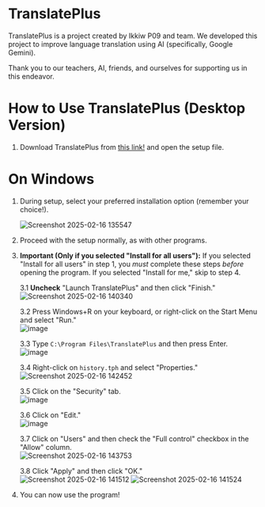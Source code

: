 # TranslatePlus

TranslatePlus is a project created by Ikkiw P09 and team. We developed this project to improve language translation using AI (specifically, Google Gemini).

Thank you to our teachers, AI, friends, and ourselves for supporting us in this endeavor.

# How to Use TranslatePlus (Desktop Version)

1.  Download TranslatePlus from [this link!](https://translateplus.ikkiwp09.com/dl) and open the setup file.

# On Windows

1.  During setup, select your preferred installation option (remember your choice!).

    ![Screenshot 2025-02-16 135547](https://github.com/user-attachments/assets/dc72a915-3079-4e04-8e19-837347a6a818)

2.  Proceed with the setup normally, as with other programs.

3.  **Important (Only if you selected "Install for all users"):** If you selected "Install for all users" in step 1, you *must* complete these steps *before* opening the program. If you selected "Install for me," skip to step 4.

    3.1 **Uncheck** "Launch TranslatePlus" and then click "Finish."  
        ![Screenshot 2025-02-16 140340](https://github.com/user-attachments/assets/19f38c94-5a9b-4399-ac1b-841567590408)

    3.2 Press Windows+R on your keyboard, or right-click on the Start Menu and select "Run."  
        ![image](https://github.com/user-attachments/assets/ce31a5d1-1026-4f7c-bb0b-02c19b9d86f5)

    3.3 Type `C:\Program Files\TranslatePlus` and then press Enter.  
        ![image](https://github.com/user-attachments/assets/c3dec8e8-98d0-4a37-99e1-46e78b0e4933)

    3.4 Right-click on `history.tph` and select "Properties."  
        ![Screenshot 2025-02-16 142452](https://github.com/user-attachments/assets/5b97c69e-ab91-41ea-85de-88e83ac1558c)

    3.5 Click on the "Security" tab.  
        ![image](https://github.com/user-attachments/assets/3c2bb5d9-0902-42eb-82c0-11f018759fd2)

    3.6 Click on "Edit."  
        ![image](https://github.com/user-attachments/assets/621c407d-383b-4c81-a8af-3ab7df0694d9)

    3.7 Click on "Users" and then check the "Full control" checkbox in the "Allow" column.  
        ![Screenshot 2025-02-16 143753](https://github.com/user-attachments/assets/5796abfe-6bc7-45b1-ad1c-61bdbdefcb78)

    3.8 Click "Apply" and then click "OK."  
        ![Screenshot 2025-02-16 141512](https://github.com/user-attachments/assets/11a50c25-9444-4275-ab8c-795f425d233f)
        ![Screenshot 2025-02-16 141524](https://github.com/user-attachments/assets/e12d567c-76ba-4123-813a-b343a5d4accb)

4.  You can now use the program!
